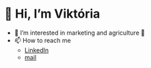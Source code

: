 # 👋 Hi, I’m Viktória
- 👀 I’m interested in marketing and agriculture 🌱 
- 📫 How to reach me
  - [LinkedIn](linkedin.com/in/viktoria-lavrinczova)
  - [mail](viktorialavrinczova@gmail.com)
<!---
vikilav/vikilav is a ✨ special ✨ repository because its `README.md` (this file) appears on your GitHub profile.
You can click the Preview link to take a look at your changes.
--->

